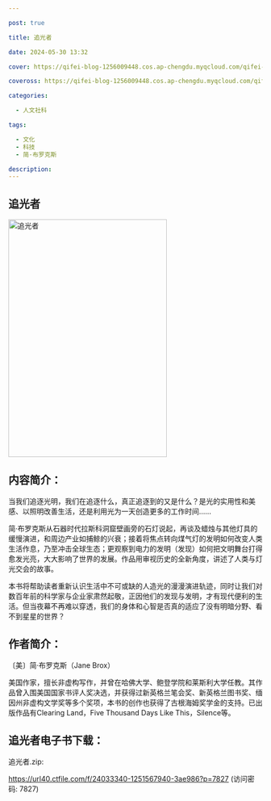 ```yaml
---

post: true

title: 追光者

date: 2024-05-30 13:32

cover: https://qifei-blog-1256009448.cos.ap-chengdu.myqcloud.com/qifei-blog/s34394901.jpg

coveross: https://qifei-blog-1256009448.cos.ap-chengdu.myqcloud.com/qifei-blog/s34394901.jpg

categories:

  - 人文社科

tags:

  - 文化
  - 科技
  - 简·布罗克斯

description:
---
```


## 追光者

<img alt="追光者" class="aligncenter loading" data-was-processed="true" decoding="async" fetchpriority="high" height="471" src="https://qifei-blog-1256009448.cos.ap-chengdu.myqcloud.com/qifei-blog/s34394901.jpg" style="cursor: zoom-in;" width="314"/>

## 内容简介：

当我们追逐光明，我们在追逐什么，真正追逐到的又是什么？是光的实用性和美感、以照明改善生活，还是利用光为一天创造更多的工作时间……

简·布罗克斯从石器时代拉斯科洞窟壁画旁的石灯说起，再谈及蜡烛与其他灯具的缓慢演进，和周边产业如捕鲸的兴衰；接着将焦点转向煤气灯的发明如何改变人类生活作息，乃至冲击全球生态；更观察到电力的发明（发现）如何把文明舞台打得愈发光亮，大大影响了世界的发展。作品用审视历史的全新角度，讲述了人类与灯光交会的故事。

本书将帮助读者重新认识生活中不可或缺的人造光的漫漫演进轨迹，同时让我们对数百年前的科学家与企业家肃然起敬，正因他们的发现与发明，才有现代便利的生活。但当夜幕不再难以穿透，我们的身体和心智是否真的适应了没有明暗分野、看不到星星的世界？

## 作者简介：

〔美〕简·布罗克斯（Jane Brox）

美国作家，擅长非虚构写作，并曾在哈佛大学、鲍登学院和莱斯利大学任教。其作品曾入围美国国家书评人奖决选，并获得过新英格兰笔会奖、新英格兰图书奖、缅因州非虚构文学奖等多个奖项，本书的创作也获得了古根海姆奖学金的支持。已出版作品有Clearing Land，Five Thousand Days Like This，Silence等。

## 追光者电子书下载：

追光者.zip: 

https://url40.ctfile.com/f/24033340-1251567940-3ae986?p=7827 (访问密码: 7827)
